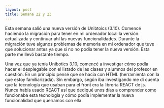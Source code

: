 ```yaml
---
layout: post
title: Semana 22 y 23
---
```


Esta semana salió una nueva versión de Unibtoics (3.10). Comencé haciendo la migración para tener en mi
ordenador local la versión actualizada y continuar ahí las nuevas funcionalidades. Durante la migración tuve
algunos problemas de memoria en mi ordenador que tuve que solucionar antes ya que si no no podía tener la nueva versión.
Esta parte me llevó bastante tiempo.

Una vez que ya tenía Unibotics 3.10, comencé a investigar cómo podía hacer el desplegable con el listado de las clases
y alumnos del profesor en cuestión. En un principio pensé que se hacía con HTML (herramienta con la que estoy 
familiarizada). Sin embargo, según iba investigando me di cuenta que la tecnología que usaban para el front era
la librería REACT de js. Nunca había usado REACT así que dediqué unos días a comprender como funcionaba esta tecnología
y cómo podía implementar la nueva funcionalidad que queríamos con ella.
